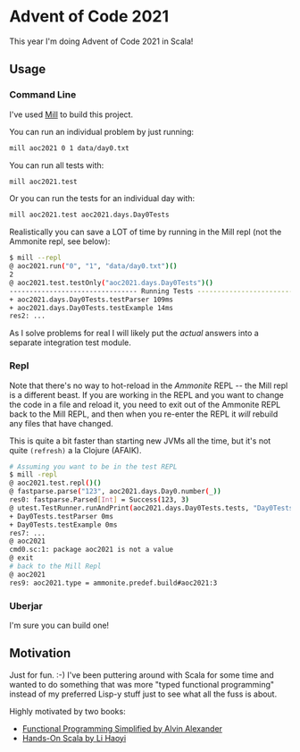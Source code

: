 # Advent of Code 2021

This year I'm doing Advent of Code 2021 in Scala!

## Usage

### Command Line

I've used [Mill](https://github.com/com-lihaoyi/mill) to build this project.

You can run an individual problem by just running:

```bash
mill aoc2021 0 1 data/day0.txt
```

You can run all tests with:

```bash
mill aoc2021.test
```

Or you can run the tests for an individual day with:

```bash
mill aoc2021.test aoc2021.days.Day0Tests
```

Realistically you can save a LOT of time by running in the Mill repl (not the Ammonite repl, see below):

```bash
$ mill --repl
@ aoc2021.run("0", "1", "data/day0.txt")()
2
@ aoc2021.test.testOnly("aoc2021.days.Day0Tests")()
-------------------------------- Running Tests --------------------------------
+ aoc2021.days.Day0Tests.testParser 109ms
+ aoc2021.days.Day0Tests.testExample 14ms
res2: ...

```

As I solve problems for real I will likely put the *actual* answers into a separate integration test module.

### Repl

Note that there's no way to hot-reload in the *Ammonite* REPL -- the Mill repl is a different beast. If you are working in the REPL and you want to change the code in a file and reload it, you need to exit out of the Ammonite REPL back to the Mill REPL, and then when you re-enter the REPL it *will* rebuild any files that have changed.

This is quite a bit faster than starting new JVMs all the time, but it's not quite `(refresh)` a la Clojure (AFAIK).

```bash
# Assuming you want to be in the test REPL
$ mill -repl
@ aoc2021.test.repl()()
@ fastparse.parse("123", aoc2021.days.Day0.number(_))
res0: fastparse.Parsed[Int] = Success(123, 3)
@ utest.TestRunner.runAndPrint(aoc2021.days.Day0Tests.tests, "Day0Tests")
+ Day0Tests.testParser 0ms
+ Day0Tests.testExample 0ms
res7: ...
@ aoc2021
cmd0.sc:1: package aoc2021 is not a value
@ exit
# back to the Mill Repl
@ aoc2021
res9: aoc2021.type = ammonite.predef.build#aoc2021:3
```

### Uberjar

I'm sure you can build one!

## Motivation

Just for fun. :-) I've been puttering around with Scala for some time and wanted to do something that was more "typed functional programming" instead of my preferred Lisp-y stuff just to see what all the fuss is about.

Highly motivated by two books:
* [Functional Programming Simplified by Alvin Alexander](https://alvinalexander.gumroad.com/l/lfpis)
* [Hands-On Scala by Li Haoyi](https://www.handsonscala.com/)

